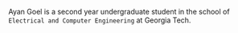 Ayan Goel is a second year undergraduate student in the school of `Electrical and Computer Engineering` at Georgia Tech. 




